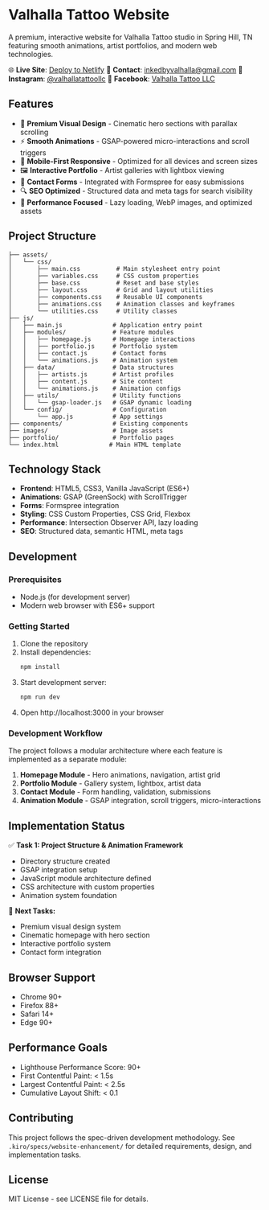 # Valhalla Tattoo Website

A premium, interactive website for Valhalla Tattoo studio in Spring Hill, TN featuring smooth animations, artist portfolios, and modern web technologies.

🌐 **Live Site**: [Deploy to Netlify](https://netlify.com)
📧 **Contact**: inkedbyvalhalla@gmail.com
📱 **Instagram**: [@valhallatattoollc](https://www.instagram.com/valhallatattoollc/)
📘 **Facebook**: [Valhalla Tattoo LLC](https://www.facebook.com/Valhallatattoollc)

## Features

- 🎨 **Premium Visual Design** - Cinematic hero sections with parallax scrolling
- ⚡ **Smooth Animations** - GSAP-powered micro-interactions and scroll triggers
- 📱 **Mobile-First Responsive** - Optimized for all devices and screen sizes
- 🖼️ **Interactive Portfolio** - Artist galleries with lightbox viewing
- 📧 **Contact Forms** - Integrated with Formspree for easy submissions
- 🔍 **SEO Optimized** - Structured data and meta tags for search visibility
- 🚀 **Performance Focused** - Lazy loading, WebP images, and optimized assets

## Project Structure

```
├── assets/
│   └── css/
│       ├── main.css          # Main stylesheet entry point
│       ├── variables.css     # CSS custom properties
│       ├── base.css          # Reset and base styles
│       ├── layout.css        # Grid and layout utilities
│       ├── components.css    # Reusable UI components
│       ├── animations.css    # Animation classes and keyframes
│       └── utilities.css     # Utility classes
├── js/
│   ├── main.js              # Application entry point
│   ├── modules/             # Feature modules
│   │   ├── homepage.js      # Homepage interactions
│   │   ├── portfolio.js     # Portfolio system
│   │   ├── contact.js       # Contact forms
│   │   └── animations.js    # Animation system
│   ├── data/                # Data structures
│   │   ├── artists.js       # Artist profiles
│   │   ├── content.js       # Site content
│   │   └── animations.js    # Animation configs
│   ├── utils/               # Utility functions
│   │   └── gsap-loader.js   # GSAP dynamic loading
│   └── config/              # Configuration
│       └── app.js           # App settings
├── components/              # Existing components
├── images/                  # Image assets
├── portfolio/               # Portfolio pages
└── index.html              # Main HTML template
```

## Technology Stack

- **Frontend**: HTML5, CSS3, Vanilla JavaScript (ES6+)
- **Animations**: GSAP (GreenSock) with ScrollTrigger
- **Forms**: Formspree integration
- **Styling**: CSS Custom Properties, CSS Grid, Flexbox
- **Performance**: Intersection Observer API, lazy loading
- **SEO**: Structured data, semantic HTML, meta tags

## Development

### Prerequisites

- Node.js (for development server)
- Modern web browser with ES6+ support

### Getting Started

1. Clone the repository
2. Install dependencies:
   ```bash
   npm install
   ```
3. Start development server:
   ```bash
   npm run dev
   ```
4. Open http://localhost:3000 in your browser

### Development Workflow

The project follows a modular architecture where each feature is implemented as a separate module:

1. **Homepage Module** - Hero animations, navigation, artist grid
2. **Portfolio Module** - Gallery system, lightbox, artist data
3. **Contact Module** - Form handling, validation, submissions
4. **Animation Module** - GSAP integration, scroll triggers, micro-interactions

## Implementation Status

✅ **Task 1: Project Structure & Animation Framework**
- Directory structure created
- GSAP integration setup
- JavaScript module architecture defined
- CSS architecture with custom properties
- Animation system foundation

🔄 **Next Tasks:**
- Premium visual design system
- Cinematic homepage with hero section
- Interactive portfolio system
- Contact form integration

## Browser Support

- Chrome 90+
- Firefox 88+
- Safari 14+
- Edge 90+

## Performance Goals

- Lighthouse Performance Score: 90+
- First Contentful Paint: < 1.5s
- Largest Contentful Paint: < 2.5s
- Cumulative Layout Shift: < 0.1

## Contributing

This project follows the spec-driven development methodology. See `.kiro/specs/website-enhancement/` for detailed requirements, design, and implementation tasks.

## License

MIT License - see LICENSE file for details.